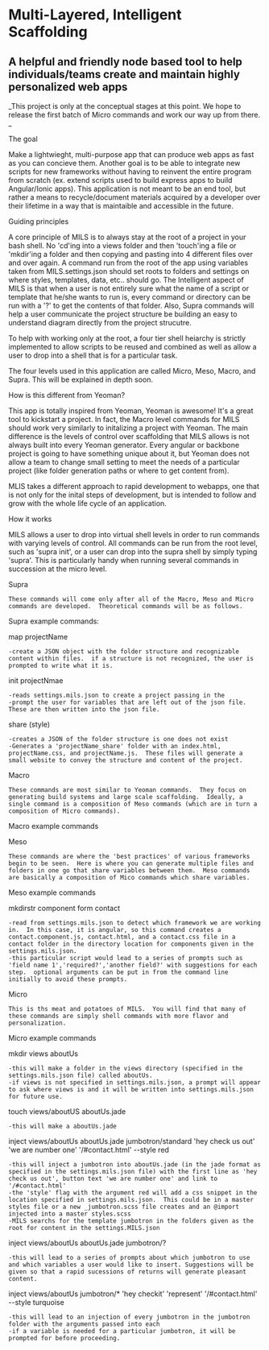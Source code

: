 # Multi-Layered, Intelligent Scaffolding

## A helpful and friendly node based tool to help individuals/teams create and maintain highly personalized web apps 

_This project is only at the conceptual stages at this point.  We hope to release the first batch of Micro commands and work our way up from there. _

The goal

Make a lightwieght, multi-purpose app that can produce web apps as fast as you can concieve them.  Another goal is to be able to integrate new scripts for new frameworks without having to reinvent the entire program from scratch (ex. extend scripts used to build express apps to build Angular/Ionic apps).  This application is not meant to be an end tool, but rather a means to recycle/document materials acquired by a developer over their lifetime in a way that is maintaible and accessible in the future.


Guiding principles

A core principle of MILS is to always stay at the root of a project in your bash shell.  No 'cd'ing into a views folder and then 'touch'ing a file or 'mkdir'ing a folder and then copying and pasting into 4 different files over and over again.  A command run from the root of the app using variables taken from MILS.settings.json should set roots to folders and settings on where styles, templates, data, etc.. should go.  The Intelligent aspect of MILS is that when a user is not entirely sure what the name of a script or template that he/she wants to run is, every command or directory can be run with a '?' to get the contents of that folder.  Also, Supra commands will help a user communicate the project structure be building an easy to understand diagram directly from the project strucutre. 

To help with working only at the root, a four tier shell heiarchy is strictly implemented to allow scripts to be reused and combined as well as allow a user to drop into a shell that is for a particular task.  

The four levels used in this application are called Micro, Meso, Macro, and Supra.  This will be explained in depth soon.


How is this different from Yeoman?

This app is totally inspired from Yeoman, Yeoman is awesome!  It's a great tool to kickstart a project.  In fact, the Macro level commands for MILS should work very similarly to initalizing a project with Yeoman.  The main difference is the levels of control over scaffolding that MILS allows is not always built into every Yeoman generator.  Every angular or backbone project is going to have something unique about it, but Yeoman does not allow a team to change small setting to meet the needs of a particular project (like folder generation paths or where to get content from).   

MLIS takes a different approach to rapid development to webapps, one that is not only for the inital steps of development, but is intended to follow and grow with the whole life cycle of an application.


How it works

  MILS allows a user to drop into virtual shell levels in order to run commands with varying levels of control. All commands can be run from the root level, such as 'supra init', or a user can drop into the supra shell by simply typing 'supra'.  This is particularly handy when running several commands in succession at the micro level. 


Supra

	These commands will come only after all of the Macro, Meso and Micro commands are developed.  Theoretical commands will be as follows. 

Supra example commands:

map projectName

	-create a JSON object with the folder structure and recognizable content within files.  if a structure is not recognized, the user is prompted to write what it is.

init projectNmae

	-reads settings.mils.json to create a project passing in the 
	-prompt the user for variables that are left out of the json file. These are then written into the json file.

share (style)
	
	-creates a JSON of the folder structure is one does not exist
	-Generates a 'projectName_share' folder with an index.html, projectName.css, and projectName.js.  These files will generate a small website to convey the structure and content of the project.  

Macro

	These commands are most similar to Yeoman commands.  They focus on generating build systems and large scale scaffolding.  Ideally, a single command is a composition of Meso commands (which are in turn a composition of Micro commands).

Macro example commands 

Meso

	These commands are where the 'best practices' of various frameworks begin to be seen.  Here is where you can generate multiple files and folders in one go that share variables between them.  Meso commands are basically a composition of Mico commands which share variables.  

Meso example commands

mkdirstr component form contact

	-read from settings.mils.json to detect which framework we are working in.  In this case, it is angular, so this command creates a contact.component.js, contact.html, and a contact.css file in a contact folder in the directory location for components given in the settings.mils.json.  
	-this particular script would lead to a series of prompts such as 'field name 1','required?','another field?' with suggestions for each step.  optional arguments can be put in from the command line initially to avoid these prompts. 



Micro  

	This is ths meat and potatoes of MILS.  You will find that many of these commands are simply shell commands with more flavor and personalization.

Micro example commands

mkdir views aboutUs
	
	-this will make a folder in the views directory (specified in the settings.mils.json file) called aboutUs.  
	-if views is not specified in settings.mils.json, a prompt will appear to ask where views is and it will be written into settings.mils.json for future use.

touch views/aboutUS aboutUs.jade

	-this will make a aboutUs.jade 

inject views/aboutUs aboutUs.jade jumbotron/standard 'hey check us out' 'we are number one' '/#contact.html' --style red

	-this will inject a jumbotron into aboutUs.jade (in the jade format as specified in the settings.mils.json file) with the first line as 'hey check us out', button text 'we are number one' and link to '/#contact.html'
	-the 'style' flag with the argument red will add a css snippet in the location specified in settings.mils.json.  This could be in a master styles file or a new _jumbotron.scss file creates and an @import injected into a master styles.scss
	-MILS searchs for the template jumbotron in the folders given as the root for content in the settings.MILS.json

inject views/aboutUs aboutUs.jade jumbotron/?

	-this will lead to a series of prompts about which jumbotron to use and which variables a user would like to insert. Suggestions will be given so that a rapid sucessions of returns will generate pleasant content.

inject views/aboutUs jumbotron/* 'hey checkit' 'represent' '/#contact.html' --style turquoise

	-this will lead to an injection of every jumbotron in the jumbotron folder with the arguments passed into each
	-if a variable is needed for a particular jumbotron, it will be prompted for before proceeding.

